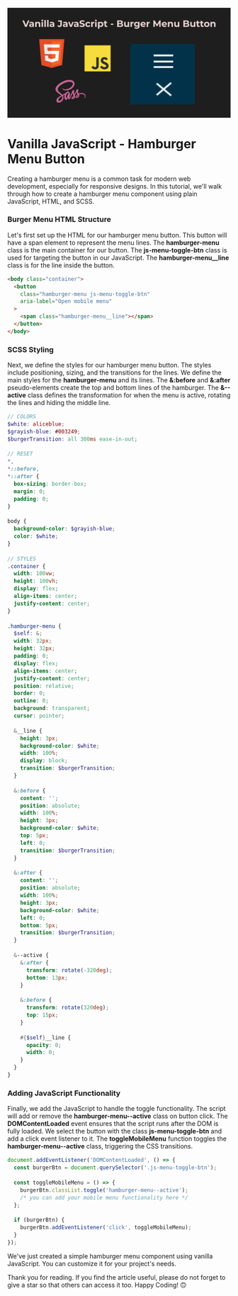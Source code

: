 ![accordion](https://raw.githubusercontent.com/serhatbek/javascript-projects/main/BurgerMenu/burger-menu.png)

# Vanilla JavaScript - Hamburger Menu Button

Creating a hamburger menu is a common task for modern web development, especially for responsive designs. In this tutorial, we'll walk through how to create a hamburger menu component using plain JavaScript, HTML, and SCSS.

### Burger Menu HTML Structure

Let's first set up the HTML for our hamburger menu button. This button will have a span element to represent the menu lines. The **hamburger-menu** class is the main container for our button. The **js-menu-toggle-btn** class is used for targeting the button in our JavaScript. The **hamburger-menu\_\_line** class is for the line inside the button.

```html
<body class="container">
  <button
    class="hamburger-menu js-menu-toggle-btn"
    aria-label="Open mobile menu"
  >
    <span class="hamburger-menu__line"></span>
  </button>
</body>
```

### SCSS Styling

Next, we define the styles for our hamburger menu button. The styles include positioning, sizing, and the transitions for the lines. We define the main styles for the **hamburger-menu** and its lines. The **&:before** and **&:after** pseudo-elements create the top and bottom lines of the hamburger. The **&--active** class defines the transformation for when the menu is active, rotating the lines and hiding the middle line.

```scss
// COLORS
$white: aliceblue;
$grayish-blue: #003249;
$burgerTransition: all 300ms ease-in-out;

// RESET
*,
*::before,
*::after {
  box-sizing: border-box;
  margin: 0;
  padding: 0;
}

body {
  background-color: $grayish-blue;
  color: $white;
}

// STYLES
.container {
  width: 100vw;
  height: 100vh;
  display: flex;
  align-items: center;
  justify-content: center;
}

.hamburger-menu {
  $self: &;
  width: 32px;
  height: 32px;
  padding: 0;
  display: flex;
  align-items: center;
  justify-content: center;
  position: relative;
  border: 0;
  outline: 0;
  background: transparent;
  cursor: pointer;

  &__line {
    height: 3px;
    background-color: $white;
    width: 100%;
    display: block;
    transition: $burgerTransition;
  }

  &:before {
    content: '';
    position: absolute;
    width: 100%;
    height: 3px;
    background-color: $white;
    top: 5px;
    left: 0;
    transition: $burgerTransition;
  }

  &:after {
    content: '';
    position: absolute;
    width: 100%;
    height: 3px;
    background-color: $white;
    left: 0;
    bottom: 5px;
    transition: $burgerTransition;
  }

  &--active {
    &:after {
      transform: rotate(-320deg);
      bottom: 13px;
    }

    &:before {
      transform: rotate(320deg);
      top: 15px;
    }

    #{$self}__line {
      opacity: 0;
      width: 0;
    }
  }
}
```

### Adding JavaScript Functionality

Finally, we add the JavaScript to handle the toggle functionality. The script will add or remove the **hamburger-menu--active** class on button click. The **DOMContentLoaded** event ensures that the script runs after the DOM is fully loaded. We select the button with the class **js-menu-toggle-btn** and add a click event listener to it. The **toggleMobileMenu** function toggles the **hamburger-menu--active** class, triggering the CSS transitions.

```javascript
document.addEventListener('DOMContentLoaded', () => {
  const burgerBtn = document.querySelector('.js-menu-toggle-btn');

  const toggleMobileMenu = () => {
    burgerBtn.classList.toggle('hamburger-menu--active');
    /* you can add your mobile menu functionality here */
  };

  if (burgerBtn) {
    burgerBtn.addEventListener('click', toggleMobileMenu);
  }
});
```

We've just created a simple hamburger menu component using vanilla JavaScript. You can customize it for your project's needs.

Thank you for reading. If you find the article useful, please do not forget to give a star so that others can access it too. Happy Coding! 🙃
